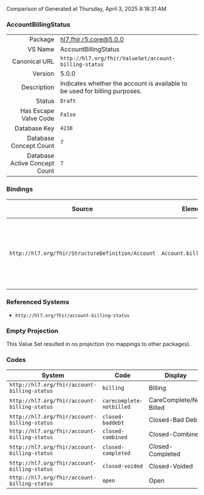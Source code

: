 Comparison of 
Generated at Thursday, April 3, 2025 8:18:31 AM

### AccountBillingStatus

|      |     |
| ---: | --- |
| Package | hl7.fhir.r5.core@5.0.0 |
| VS Name | AccountBillingStatus |
| Canonical URL | `http://hl7.org/fhir/ValueSet/account-billing-status` |
| Version | 5.0.0 |
| Description | Indicates whether the account is available to be used for billing purposes. |
| Status | `Draft` |
| Has Escape Valve Code | `False` |
| Database Key | `4238` |
| Database Concept Count | `7` |
| Database Active Concept Count | `7` |
### Bindings

| Source | Element | Binding | Strength | Element Short |
| ------ | ------- | ------- | -------- | ------------- |
| `http://hl7.org/fhir/StructureDefinition/Account` | `Account.billingStatus` | `http://hl7.org/fhir/ValueSet/account-billing-status` | `Example` | Tracks the lifecycle of the account through the billing process |

### Referenced Systems

* `http://hl7.org/fhir/account-billing-status`
### Empty Projection

This Value Set resulted in no projection (no mappings to other packages).

### Codes

| System | Code | Display |
| ------ | ---- | ------- |
| `http://hl7.org/fhir/account-billing-status` | `billing` | Billing |
| `http://hl7.org/fhir/account-billing-status` | `carecomplete-notbilled` | CareComplete/Not Billed |
| `http://hl7.org/fhir/account-billing-status` | `closed-baddebt` | Closed-Bad Debt |
| `http://hl7.org/fhir/account-billing-status` | `closed-combined` | Closed-Combined |
| `http://hl7.org/fhir/account-billing-status` | `closed-completed` | Closed-Completed |
| `http://hl7.org/fhir/account-billing-status` | `closed-voided` | Closed-Voided |
| `http://hl7.org/fhir/account-billing-status` | `open` | Open |

